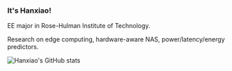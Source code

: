 ### It's Hanxiao! 

EE major in Rose-Hulman Institute of Technology. 

Research on edge computing, hardware-aware NAS, power/latency/energy predictors.

![Hanxiao's GitHub stats](https://github-readme-stats.vercel.app/api?username=MarsTechHAN&count_private=true)
